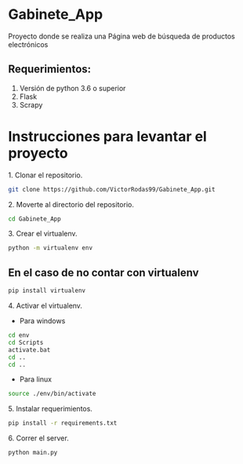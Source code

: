 # Gabinete_App

Proyecto donde se realiza una Página web de búsqueda de productos electrónicos

## Requerimientos:

1. Versión de python 3.6 o superior
2. Flask
3. Scrapy

# Instrucciones para levantar el proyecto

<p>1. Clonar el repositorio.</p>

```bash
git clone https://github.com/VictorRodas99/Gabinete_App.git
```

<p>2. Moverte al directorio del repositorio.</p>

```bash
cd Gabinete_App
```

<p>3. Crear el virtualenv.</p>

```bash
python -m virtualenv env
```

## En el caso de no contar con virtualenv

```bash
pip install virtualenv
```

<p>4. Activar el virtualenv.</p>

- Para windows

```bash
cd env
cd Scripts
activate.bat
cd ..
cd ..
```

- Para linux

```bash
source ./env/bin/activate
```

<p>5. Instalar requerimientos.</p>

```bash
pip install -r requirements.txt
```

<p>6. Correr el server.</p>

```bash
python main.py
```